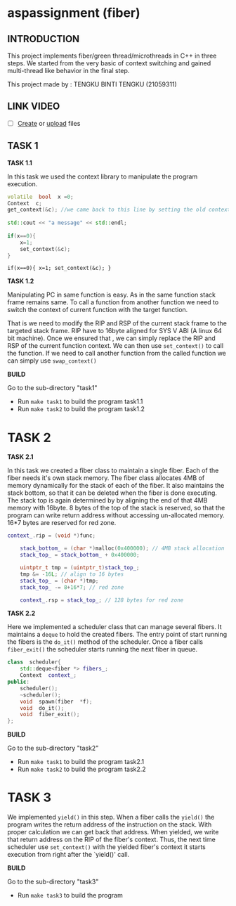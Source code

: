 # aspassignment (fiber)



## INTRODUCTION

This project implements fiber/green thread/microthreads in C++ in three steps. We started from the very basic of context switching and gained multi-thread like behavior in the final step.

This project made by : TENGKU BINTI TENGKU (21059311)

## LINK VIDEO

- [ ] [Create](https://docs.gitlab.com/ee/user/project/repository/web_editor.html#create-a-file) or [upload](https://docs.gitlab.com/ee/user/project/repository/web_editor.html#upload-a-file) files


 ## TASK 1

 **TASK 1.1**

 In this task we used the context library to manipulate the program execution.
```C++
volatile  bool  x =0;
Context  c;
get_context(&c); //we came back to this line by setting the old context
		
std::cout << "a message" << std::endl; 
		
if(x==0){
	x=1;
	set_context(&c);
}

```
`if(x==0){
	x=1;
	set_context(&c);
}`


**TASK 1.2**

Manipulating PC in same function is easy. As in the same function stack frame remains same. To call a function from another function we need to switch the context of current function with the target function.

That is we need to modify the RIP and RSP of the current stack frame to the targeted stack frame. RIP have to 16byte aligned for SYS V ABI (A linux 64 bit machine). Once we ensured that , we can simply replace the RIP and RSP  of the current function context. We can then use `set_context()` to call the function. If we need to call another function from the called function we can simply use `swap_context()`


**BUILD**

Go to the sub-directory "task1"
- Run `make task1` to build the program task1.1
- Run `make task2` to build the program task1.2

# TASK 2

**TASK 2.1**

In this task we created a fiber class to maintain a single fiber. Each of the fiber needs it's own stack memory. The fiber class allocates 4MB of memory dynamically for the stack of each of the fiber. It also maintains the stack bottom, so that it can be deleted when the fiber is done executing. The stack top is again determined by  by aligning the end of that 4MB memory with 16byte. 8 bytes of the top of the stack is reserved, so that the program can write return address without accessing un-allocated memory. 16*7 bytes are reserved for red zone.

```C++
context_.rip = (void *)func;

    stack_bottom_ = (char *)malloc(0x400000); // 4MB stack allocation
    stack_top_ = stack_bottom_ + 0x400000;

    uintptr_t tmp = (uintptr_t)stack_top_;
    tmp &= -16L; // align to 16 bytes
    stack_top_ = (char *)tmp;
    stack_top_ -= 8+16*7; // red zone

    context_.rsp = stack_top_; // 128 bytes for red zone
``` 


**TASK 2.2**

Here we implemented a scheduler class that can manage several fibers. It maintains a `deque` to hold the created fibers. The entry point of start running the fibers is the `do_it()` method of the scheduler. Once a fiber calls `fiber_exit()` the scheduler starts running the  next fiber in queue.

```C++
class  scheduler{
	std::deque<fiber *> fibers_;
	Context  context_;
public:
	scheduler();
	~scheduler();
	void  spawn(fiber  *f);
	void  do_it();
	void  fiber_exit();
};
``` 



**BUILD**

Go to the sub-directory "task2"
- Run `make task1` to build the program task2.1
- Run `make task2` to build the program task2.2


# TASK 3

We implemented `yield()` in this step. When a fiber calls the `yield()` the program writes the return address of the instruction on the stack. With proper calculation we can get back that address. When yielded, we write that return address on the RIP of the fiber's context. Thus, the next time scheduler use `set_context()` with the yielded fiber's context it starts execution from right after the `yield()' call.


**BUILD**

Go to the sub-directory "task3"
- Run `make task3` to build the program 
